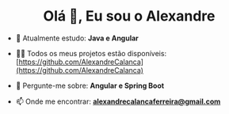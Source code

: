 <h1 align="center">Olá 👋, Eu sou o Alexandre</h1>



- 🌱 Atualmente estudo: **Java e Angular**

- 👨‍💻 Todos os meus projetos estão disponíveis: [https://github.com/AlexandreCalanca](https://github.com/AlexandreCalanca)

- 💬 Pergunte-me sobre: **Angular e Spring Boot**

- 📫 Onde me encontrar: **alexandrecalancaferreira@gmail.com**

